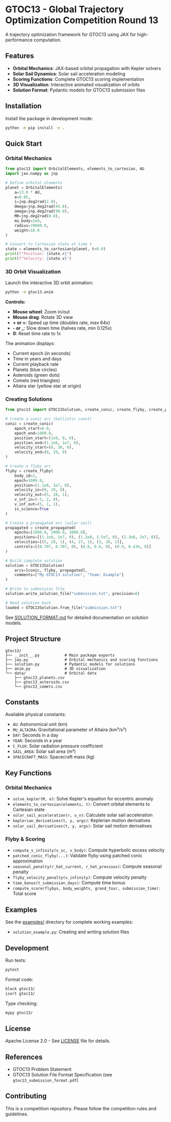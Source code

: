 # GTOC13 - Global Trajectory Optimization Competition Round 13

A trajectory optimization framework for GTOC13 using JAX for high-performance computation.

## Features

- **Orbital Mechanics**: JAX-based orbital propagation with Kepler solvers
- **Solar Sail Dynamics**: Solar sail acceleration modeling
- **Scoring Functions**: Complete GTOC13 scoring implementation
- **3D Visualization**: Interactive animated visualization of orbits
- **Solution Format**: Pydantic models for GTOC13 submission files

## Installation

Install the package in development mode:

```bash
python -m pip install -e .
```

## Quick Start

### Orbital Mechanics

```python
from gtoc13 import OrbitalElements, elements_to_cartesian, AU
import jax.numpy as jnp

# Define orbital elements
planet = OrbitalElements(
    a=13.0 * AU,
    e=0.05,
    i=jnp.deg2rad(2.0),
    Omega=jnp.deg2rad(45.0),
    omega=jnp.deg2rad(90.0),
    M0=jnp.deg2rad(0.0),
    mu_body=1e8,
    radius=70000.0,
    weight=10.0
)

# Convert to Cartesian state at time t
state = elements_to_cartesian(planet, t=0.0)
print(f"Position: {state.r}")
print(f"Velocity: {state.v}")
```

### 3D Orbit Visualization

Launch the interactive 3D orbit animation:

```bash
python -m gtoc13.anim
```

**Controls:**
- **Mouse wheel**: Zoom in/out
- **Mouse drag**: Rotate 3D view
- **+ or =**: Speed up time (doubles rate, max 64x)
- **- or _**: Slow down time (halves rate, min 0.125x)
- **0**: Reset time rate to 1x

The animation displays:
- Current epoch (in seconds)
- Time in years and days
- Current playback rate
- Planets (blue circles)
- Asteroids (green dots)
- Comets (red triangles)
- Altaira star (yellow star at origin)

### Creating Solutions

```python
from gtoc13 import GTOC13Solution, create_conic, create_flyby, create_propagated

# Create a conic arc (ballistic coast)
conic = create_conic(
    epoch_start=0.0,
    epoch_end=1000.0,
    position_start=(1e8, 0, 0),
    position_end=(1.1e8, 1e7, 0),
    velocity_start=(0, 30, 0),
    velocity_end=(0, 29, 0)
)

# Create a flyby arc
flyby = create_flyby(
    body_id=2,
    epoch=1000.0,
    position=(1.1e8, 1e7, 0),
    velocity_in=(0, 29, 0),
    velocity_out=(5, 28, 1),
    v_inf_in=(-5, 2, 0),
    v_inf_out=(5, 1, 1),
    is_science=True
)

# Create a propagated arc (solar sail)
propagated = create_propagated(
    epochs=[1000.0, 2000.0, 3000.0],
    positions=[(1.1e8, 1e7, 0), (1.2e8, 1.5e7, 0), (1.3e8, 2e7, 0)],
    velocities=[(5, 28, 1), (4, 27, 1), (3, 26, 1)],
    controls=[(0.707, 0.707, 0), (0.8, 0.6, 0), (0.9, 0.436, 0)]
)

# Build complete solution
solution = GTOC13Solution(
    arcs=[conic, flyby, propagated],
    comments=["My GTOC13 solution", "Team: Example"]
)

# Write to submission file
solution.write_solution_file("submission.txt", precision=8)

# Read solution back
loaded = GTOC13Solution.from_file("submission.txt")
```

See [SOLUTION_FORMAT.md](SOLUTION_FORMAT.md) for detailed documentation on solution models.

## Project Structure

```
gtoc13/
├── __init__.py           # Main package exports
├── jax.py                # Orbital mechanics and scoring functions
├── solution.py           # Pydantic models for solutions
├── anim.py               # 3D visualization
└── data/                 # Orbital data
    ├── gtoc13_planets.csv
    ├── gtoc13_asteroids.csv
    └── gtoc13_comets.csv
```

## Constants

Available physical constants:
- `AU`: Astronomical unit (km)
- `MU_ALTAIRA`: Gravitational parameter of Altaira (km³/s²)
- `DAY`: Seconds in a day
- `YEAR`: Seconds in a year
- `C_FLUX`: Solar radiation pressure coefficient
- `SAIL_AREA`: Solar sail area (m²)
- `SPACECRAFT_MASS`: Spacecraft mass (kg)

## Key Functions

### Orbital Mechanics
- `solve_kepler(M, e)`: Solve Kepler's equation for eccentric anomaly
- `elements_to_cartesian(elements, t)`: Convert orbital elements to Cartesian state
- `solar_sail_acceleration(r, u_n)`: Calculate solar sail acceleration
- `keplerian_derivatives(t, y, args)`: Keplerian motion derivatives
- `solar_sail_derivatives(t, y, args)`: Solar sail motion derivatives

### Flyby & Scoring
- `compute_v_infinity(v_sc, v_body)`: Compute hyperbolic excess velocity
- `patched_conic_flyby(...)`: Validate flyby using patched conic approximation
- `seasonal_penalty(r_hat_current, r_hat_previous)`: Compute seasonal penalty
- `flyby_velocity_penalty(v_infinity)`: Compute velocity penalty
- `time_bonus(t_submission_days)`: Compute time bonus
- `compute_score(flybys, body_weights, grand_tour, submission_time)`: Total score

## Examples

See the [examples/](examples/) directory for complete working examples:
- `solution_example.py`: Creating and writing solution files

## Development

Run tests:
```bash
pytest
```

Format code:
```bash
black gtoc13/
isort gtoc13/
```

Type checking:
```bash
mypy gtoc13/
```

## License

Apache License 2.0 - See [LICENSE](LICENSE) file for details.

## References

- GTOC13 Problem Statement
- GTOC13 Solution File Format Specification (see `gtoc13_submission_format.pdf`)

## Contributing

This is a competition repository. Please follow the competition rules and guidelines.
